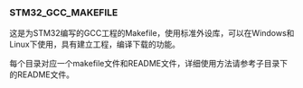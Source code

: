 ### STM32_GCC_MAKEFILE

这是为STM32编写的GCC工程的Makefile，使用标准外设库，可以在Windows和Linux下使用，具有建立工程，编译下载的功能。

每个目录对应一个makefile文件和README文件，详细使用方法请参考子目录下的README文件。
